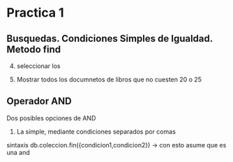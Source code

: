 # Practica 1
## Busquedas. Condiciones Simples de Igualdad. Metodo find



4. seleccionar los 

6. Mostrar todos los documnetos de libros que no cuesten 20 o 25

## Operador AND

Dos posibles opciones de AND

1. La simple, mediante condiciones separados por comas 

sintaxis
db.coleccion.fin({condicion1,condicion2}) -> con esto asume que es una and 